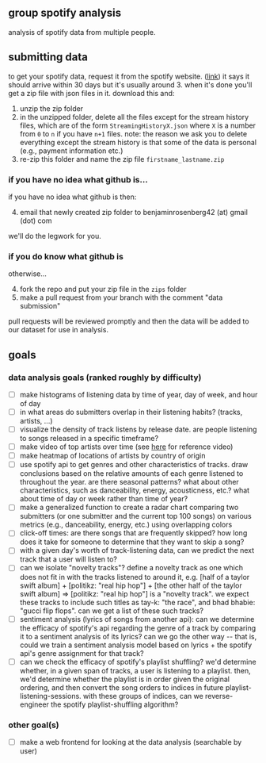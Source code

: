 ## group spotify analysis
analysis of spotify data from multiple people. 

## submitting data
to get your spotify data, request it from the spotify website. ([link](https://www.spotify.com/us/account/privacy/)) it says it should arrive within 30 days but it's usually around 3. when it's done you'll get a zip file with json files in it. download this and:

1. unzip the zip folder
2. in the unzipped folder, delete all the files except for the stream history files, which are of the form `StreamingHistoryX.json` where `X` is a number from `0` to `n` if you have `n+1` files. note: the reason we ask you to delete everything except the stream history is that some of the data is personal (e.g., payment information etc.)
3. re-zip this folder and name the zip file `firstname_lastname.zip`

### if you have no idea what github is...
if you have no idea what github is then:

4. email that newly created zip folder to  benjaminrosenberg42 (at) gmail (dot) com

we'll do the legwork for you.

### if you do know what github is
otherwise...

4. fork the repo and put your zip file in the `zips` folder
5. make a pull request from your branch with the comment "data submission"

pull requests will be reviewed promptly and then the data will be added to our dataset for use in analysis.

## goals 

### data analysis goals (ranked roughly by difficulty)

- [ ] make histograms of listening data by time of year, day of week, and hour of day
- [ ] in what areas do submitters overlap in their listening habits? (tracks, artists, ...)
- [ ] visualize the density of track listens by release date. are people listening to songs released in a specific timeframe?
- [ ] make video of top artists over time (see [here](https://www.youtube.com/watch?v=4f6-MDhygWc) for reference video)
- [ ] make heatmap of locations of artists by country of origin
- [ ] use spotify api to get genres and other characteristics of tracks. draw conclusions based on the relative amounts of each genre listened to throughout the year. are there seasonal patterns? what about other characteristics, such as danceability, energy, acousticness, etc.? what about time of day or week rather than time of year?
- [ ] make a generalized function to create a radar chart comparing two submitters (or one submitter and the current top 100 songs) on various metrics (e.g., danceability, energy, etc.) using overlapping colors
- [ ] click-off times: are there songs that are frequently skipped? how long does it take for someone to determine that they want to skip a song?
- [ ] with a given day's worth of track-listening data, can we predict the next track that a user will listen to?
- [ ] can we isolate "novelty tracks"? define a novelty track as one which does not fit in with the tracks listened to around it, e.g. [half of a taylor swift album] + [politikz: "real hip hop"] + [the other half of the taylor swift album] => [politikz: "real hip hop"] is a "novelty track". we expect these tracks to include such titles as tay-k: "the race", and bhad bhabie: "gucci flip flops". can we get a list of these such tracks?
- [ ] sentiment analysis (lyrics of songs from another api): can we determine the efficacy of spotify's api regarding the genre of a track by comparing it to a sentiment analysis of its lyrics? can we go the other way -- that is, could we train a sentiment analysis model based on lyrics + the spotify api's genre assignment for that track?
- [ ] can we check the efficacy of spotify's playlist shuffling? we'd determine whether, in a given span of tracks, a user is listening to a playlist. then, we'd determine whether the playlist is in order given the original ordering, and then convert the song orders to indices in future playlist-listening-sessions. with these groups of indices, can we reverse-engineer the spotify playlist-shuffling algorithm?

### other goal(s)

- [ ] make a web frontend for looking at the data analysis (searchable by user)
